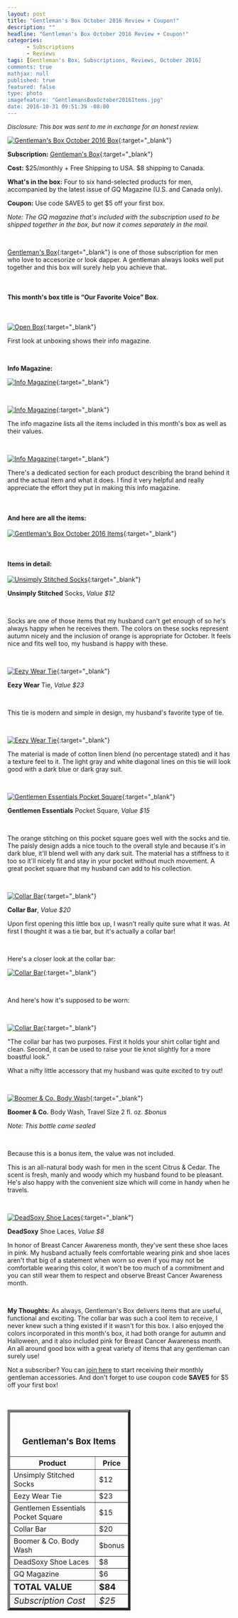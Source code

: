 ```yaml
---
layout: post
title: "Gentleman's Box October 2016 Review + Coupon!"
description: ""
headline: "Gentleman's Box October 2016 Review + Coupon!"
categories: 
      - Subscriptions
      - Reviews
tags: [Gentleman's Box, Subscriptions, Reviews, October 2016]
comments: true
mathjax: null
published: true
featured: false
type: photo
imagefeature: "GentlemansBoxOctober2016Items.jpg"
date: 2016-10-31 09:51:39 -08:00
---
```


<i><font size="2">Disclosure: This box was sent to me in exchange for an honest review.</font></i>

[![Gentleman's Box October 2016 Box](http://whatsupmailbox.com/images/GentlemansBoxOctober2016Box.jpg)](http://mbsy.co/d7GnS){:target="_blank"}

**Subscription:** [Gentleman's Box](http://mbsy.co/d7GnS"){:target="_blank"}

**Cost:** $25/monthly + Free Shipping to USA. $8 shipping to Canada.

**What's in the box:** Four to six hand-selected products for men, accompanied by the latest issue of GQ Magazine (U.S. and Canada only).

**Coupon:** Use code SAVE5 to get $5 off your first box.

*Note: The GQ magazine that's included with the subscription used to be shipped together in the box, but now it comes separately in the mail.*

<br>

[Gentleman's Box](http://mbsy.co/d7GnS"){:target="_blank"} is one of those subscription for men who love to accesorize or look dapper. A gentleman always looks well put together and this box will surely help you achieve that.

<br>

<H4>This month's box title is “Our Favorite Voice” Box.</H4>

<br>


[![Open Box](http://whatsupmailbox.com/images/GentlemansBoxOctober2016OpenBox.jpg)](http://mbsy.co/d7GnS){:target="_blank"}

First look at unboxing shows their info magazine.

<br>

<p><b>Info Magazine:</b></p>

[![Info Magazine](http://whatsupmailbox.com/images/GentlemansBoxOctober2016Info.jpg)](http://mbsy.co/d7GnS){:target="_blank"}

<br>

[![Info Magazine](http://whatsupmailbox.com/images/GentlemansBoxOctober2016Info02.jpg)](http://mbsy.co/d7GnS){:target="_blank"}

The info magazine lists all the items included in this month's box as well as their values.

<br>

[![Info Magazine](http://whatsupmailbox.com/images/GentlemansBoxOctober2016Info03.jpg)](http://mbsy.co/d7GnS){:target="_blank"}

There's a dedicated section for each product describing the brand behind it and the actual item and what it does. I find it very helpful and really appreciate the effort they put in making this info magazine.

<br>

<H4>And here are all the items:</H4>

[![Gentleman's Box October 2016 Items](http://whatsupmailbox.com/images/GentlemansBoxOctober2016Items.jpg)](http://mbsy.co/d7GnS){:target="_blank"}

<br>

<H4>Items in detail:</H4>

[![Unsimply Stitched Socks](http://whatsupmailbox.com/images/GentlemansBoxOctober2016UnsimplyStitchedSocks.jpg)](http://mbsy.co/d7GnS){:target="_blank"}

**Unsimply Stitched** Socks, *Value $12*

<br>

Socks are one of those items that my husband can't get enough of so he's always happy when he receives them. The colors on these socks represent autumn nicely and the inclusion of orange is appropriate for October. It feels nice and fits well too, my husband is happy with these.

<br>

[![Eezy Wear Tie](http://whatsupmailbox.com/images/GentlemansBoxOctober2016EezyWearTie.jpg)](http://mbsy.co/d7GnS){:target="_blank"}

**Eezy Wear** Tie, *Value $23*

<br>

This tie is modern and simple in design, my husband's favorite type of tie.

<br>

[![Eezy Wear Tie](http://whatsupmailbox.com/images/GentlemansBoxOctober2016EezyWearTie02.jpg)](http://mbsy.co/d7GnS){:target="_blank"}

The material is made of cotton linen blend (no percentage stated) and it has a texture feel to it. The light gray and white diagonal lines on this tie will look good with a dark blue or dark gray suit.

<br>

[![Gentlemen Essentials Pocket Square](http://whatsupmailbox.com/images/GentlemansBoxOctober2016GentlemenEssentialsPocketSquare.jpg)](http://mbsy.co/d7GnS){:target="_blank"}

**Gentlemen Essentials** Pocket Square, *Value $15*

<br>

The orange stitching on this pocket square goes well with the socks and tie. The paisly design adds a nice touch to the overall style and because it's in dark blue, it'll blend well with any dark suit. The material has a stiffness to it too so it'll nicely fit and stay in your pocket without much movement. A great pocket square that my husband can add to his collection.

<br>

[![Collar Bar](http://whatsupmailbox.com/images/GentlemansBoxOctober2016CollarBar.jpg)](http://mbsy.co/d7GnS){:target="_blank"}

**Collar Bar**, *Value $20*

Upon first opening this little box up, I wasn't really quite sure what it was. At first I thought it was a tie bar, but it's actually a collar bar!

<br>

Here's a closer look at the collar bar:

[![Collar Bar](http://whatsupmailbox.com/images/GentlemansBoxOctober2016CollarBar02.jpg)](http://mbsy.co/d7GnS){:target="_blank"}

<br>

And here's how it's supposed to be worn:

<br>

[![Collar Bar](http://whatsupmailbox.com/images/GentlemansBoxOctober2016CollarBarInfo.jpg)](http://mbsy.co/d7GnS){:target="_blank"}

"The collar bar has two purposes. First it holds your shirt collar tight and clean. Second, it can be used to raise your tie knot slightly for a more boastful look."

What a nifty little accessory that my husband was quite excited to try out!

<br>

[![Boomer & Co. Body Wash](http://whatsupmailbox.com/images/GentlemansBoxOctober2016BoomerCoOrganicWash.jpg)](http://mbsy.co/d7GnS){:target="_blank"}

**Boomer & Co.** Body Wash, Travel Size 2 fl. oz. *$bonus*

*Note: This bottle came sealed*

<br>

Because this is a bonus item, the value was not included.

This is an all-natural body wash for men in the scent Citrus & Cedar. The scent is fresh, manly and woody which my husband found to be pleasant. He's also happy with the convenient size which will come in handy when he travels.

<br>

[![DeadSoxy Shoe Laces](http://whatsupmailbox.com/images/GentlemansBoxOctober2016CollarBar.jpg)](http://mbsy.co/d7GnS){:target="_blank"}

**DeadSoxy** Shoe Laces, *Value $8*

In honor of Breast Cancer Awareness month, they've sent these shoe laces in pink. My husband actually feels comfortable wearing pink and shoe laces aren't that big of a statement when worn so even if you may not be comfortable wearing this color, it won't be too much of a commitment and you can still wear them to respect and observe Breast Cancer Awareness month.

<br>

<i class="icon-exclamation-sign"></i> **My Thoughts:** As always, Gentleman's Box delivers items that are useful, functional and exciting. The collar bar was such a cool item to receive, I never knew such a thing existed if it wasn't for this box. I also enjoyed the colors incorporated in this month's box, it had both orange for autumn and Halloween, and it also included pink for Breast Cancer Awareness month. An all around good box with a great variety of items that any gentleman can surely use!

Not a subscriber? You can [join here](http://mbsy.co/d7GnS) to start receiving their monthly gentleman accessories. And don't forget to use coupon code **SAVE5** for $5 off your first box!

<br>

<TABLE  BORDER="5" style="width:55%">
   <TR>
      <TH COLSPAN="2">
         <H3><BR><center>Gentleman's Box Items</center></H3>
      </TH>
   </TR>
      <TH>Product</TH>
      <TH>Price</TH>
  <TR>
      <TD>Unsimply Stitched Socks</TD>
      <TD>$12</TD>
   </TR>
   <TR>
      <TD>Eezy Wear Tie</TD>
      <TD>$23</TD>
   </TR>
  <TR>
      <TD>Gentlemen Essentials Pocket Square</TD>
      <TD>$15</TD>
   </TR>
   <TR>
      <TD>Collar Bar</TD>
      <TD>$20</TD>
   </TR>
   <TR>
      <TD>Boomer & Co. Body Wash</TD>
      <TD>$bonus</TD>
   </TR>
   <TR>
      <TD>DeadSoxy Shoe Laces</TD>
      <TD>$8</TD>
   </TR>
   <TR>
      <TD>GQ Magazine</TD>
      <TD>$6</TD>
   </TR>
   <TR>
      <TD><b><big>TOTAL VALUE</big></b></TD>
      <TD><b><big>$84</big></b></TD>
   </TR>
   <TR>
      <TD><i><big>Subscription Cost</big></i></TD>
      <TD><i><big>$25</big></i></TD>
   </TR>
</TABLE>

